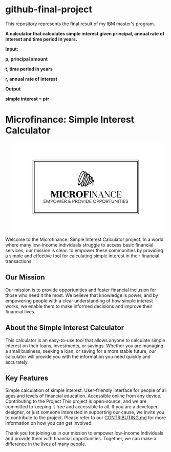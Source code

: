 # github-final-project
This repository represents the final result of my IBM master's program.

**A calculator that calculates simple interest given principal, annual rate of interest and time period in years.**

**Input:**

  **p, principal amount**
  
  **t, time period in years**
  
  **r, annual rate of interest**
  
**Output**

  **simple interest = p*t*r**

# Microfinance: Simple Interest Calculator
###
 <div style="text-align:center">
    <img src="Resources/Microfinances_Logo-transformed (2).png" alt="Texto alternativo de la imagen">
</div>



Welcome to the Microfinance: Simple Interest Calculator project. In a world where many low-income individuals struggle to access basic financial services, our mission is clear: to empower these communities by providing a simple and effective tool for calculating simple interest in their financial transactions.

## Our Mission
Our mission is to provide opportunities and foster financial inclusion for those who need it the most. We believe that knowledge is power, and by empowering people with a clear understanding of how simple interest works, we enable them to make informed decisions and improve their financial lives.

## About the Simple Interest Calculator
This calculator is an easy-to-use tool that allows anyone to calculate simple interest on their loans, investments, or savings. Whether you are managing a small business, seeking a loan, or saving for a more stable future, our calculator will provide you with the information you need quickly and accurately.

## Key Features
Simple calculation of simple interest.
User-friendly interface for people of all ages and levels of financial education.
Accessible online from any device.
Contributing to the Project
This project is open-source, and we are committed to keeping it free and accessible to all. If you are a developer, designer, or just someone interested in supporting our cause, we invite you to contribute to the project. Please refer to our [CONTRIBUTING.md](CONTRIBUTING.md)
 for more information on how you can get involved.

Thank you for joining us in our mission to empower low-income individuals and provide them with financial opportunities. Together, we can make a difference in the lives of many people.


